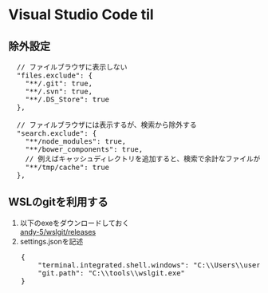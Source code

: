 # Visual Studio Code til
## 除外設定
<pre>
  // ファイルブラウザに表示しない
  "files.exclude": {
    "**/.git": true,
    "**/.svn": true,
    "**/.DS_Store": true
  },

  // ファイルブラウザには表示するが、検索から除外する
  "search.exclude": {
    "**/node_modules": true,
    "**/bower_components": true,
    // 例えばキャッシュディレクトリを追加すると、検索で余計なファイルが出てこなくて便利
    "**/tmp/cache": true
  },
</pre>

## WSLのgitを利用する
  1. 以下のexeをダウンロードしておく  
    [andy-5/wslgit/releases](https://github.com/andy-5/wslgit/releases)
  1. settings.jsonを記述
<pre>
   {
       "terminal.integrated.shell.windows": "C:\\Users\\username\\AppData\\Local\\Microsoft\\WindowsApps\\ubuntu.exe",
       "git.path": "C:\\tools\\wslgit.exe"
   }
</pre>

  